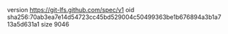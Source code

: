 version https://git-lfs.github.com/spec/v1
oid sha256:70ab3ea7e14d54723cc45bd529004c50499363be1b676894a3b1a713a5d631a1
size 9046
